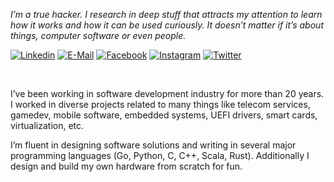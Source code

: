 
_I’m a true hacker. I research in deep stuff that attracts my attention to learn how it works and how it can be used curiously. It doesn’t matter if it’s about things, computer software or even people._

[![Linkedin](https://img.shields.io/badge/linked-in-369?style=flat-square&logo=linkedin&logoColor=white&color=blue)](https://www.linkedin.com/in/sudachen)
[![E-Mail](https://img.shields.io/badge/email-reveal-2a8?style=flat-square&logo=gmail&logoColor=white)](https://mailhide.io/e/ZsPUGXT5)
[![Facebook](https://img.shields.io/badge/facebook-profile-28a?style=flat-square&logo=facebook&logoColor=white)](https://facebook.com/asudachen)
[![Instagram](https://img.shields.io/badge/instagram-photo-a28?style=flat-square&logo=instagram&logoColor=white)](https://www.instagram.com/alex_cabeza_roja/)
[![Twitter](https://img.shields.io/badge/twitter-follow-000?style=flat-square&logo=twitter&logoColor=white)](https://twitter.com/sudachen)

&nbsp;

I’ve been working in software development industry for more than 20 years. I worked in diverse projects related to many things like telecom services, gamedev, mobile software, embedded systems, UEFI drivers, smart cards, virtualization, etc.

I’m fluent in designing software solutions and writing in several major programming languages (Go, Python, C, C++, Scala, Rust). Additionally I design and build my own hardware from scratch for fun.

<!--img align="right"  height="160px" src="assets/wa11.png" />
<p align="center">
  
&nbsp;<br>[![Spotify](https://sudachen.vercel.app/api/spotify)]()

</p-->
<!--
**sudachen/sudachen** is a ✨ _special_ ✨ repository because its `README.md` (this file) appears on your GitHub profile.

Here are some ideas to get you started:

- 🔭 I’m currently working on ...
- 🌱 I’m currently learning ...
- 👯 I’m looking to collaborate on ...
- 🤔 I’m looking for help with ...
- 💬 Ask me about ...
- 📫 How to reach me: ...
- 😄 Pronouns: ...
- ⚡ Fun fact: ...
-->
